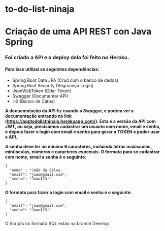 # to-do-list-ninaja

# Criação de uma API REST con Java Spring

### Foi criado a API e o deploy dela foi feito no Heroku.

#### Para isso utilizei as seguintes dependências:

- Spring Boot Data JPA (Crud com o banco de dados)
- Spring Boot Security (Segurança Login)
- JsonWebToken (Criar Token)
- Swagger (Documentar API)
- H2 (Banco de Datos)

**A docuemntação da API fiz usando o Swagger, e podem ver a documentação entrando no link (https://apptodolistninaja.herokuapp.com/). Esta é a versão da API com JWT, ou seja, precisamos cadastrar um usuario com nome, email e senha, e depois fazer o login com email e senha para gerar o TOKEN e poder usar a API.**

**A senha deve ter no mínimo 6 caracteres, incluindo letras maiúsculas, minúsculas, números e caracteres especiais. O formato para se cadastrar com nome, email e senha é o seguinte:**

    {
      "nome" : "João da Silva,
      "email": "joao@gmail.com",
      "senha": "Joao123!"
    }


**O formato para fazer o login com email e senha é o seguinte:**

    {
      "email": "joao@gmail.com",
      "senha": "Joao123!"
    }

O Scripts no formato SQL estão na branch Develop

